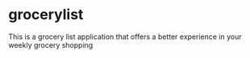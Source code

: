 grocerylist
===========

This is a grocery list application that offers a better experience in your weekly grocery shopping
